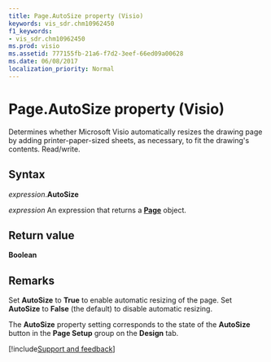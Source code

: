 ```yaml
---
title: Page.AutoSize property (Visio)
keywords: vis_sdr.chm10962450
f1_keywords:
- vis_sdr.chm10962450
ms.prod: visio
ms.assetid: 777155fb-21a6-f7d2-3eef-66ed09a00628
ms.date: 06/08/2017
localization_priority: Normal
---
```



# Page.AutoSize property (Visio)

Determines whether Microsoft Visio automatically resizes the drawing page by adding printer-paper-sized sheets, as necessary, to fit the drawing's contents. Read/write.


## Syntax

_expression_.**AutoSize**

 _expression_ An expression that returns a **[Page](Visio.Page.md)** object.


## Return value

 **Boolean**


## Remarks

Set  **AutoSize** to **True** to enable automatic resizing of the page. Set **AutoSize** to **False** (the default) to disable automatic resizing.

The  **AutoSize** property setting corresponds to the state of the **AutoSize** button in the **Page Setup** group on the **Design** tab.

[!include[Support and feedback](~/includes/feedback-boilerplate.md)]